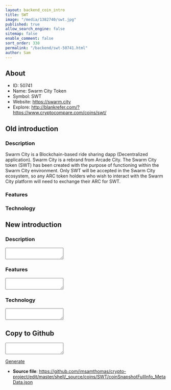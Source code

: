 ```yaml
---
layout: backend_coin_intro
title: SWT
image: "/media/1382740/swt.jpg"
published: true
allow_search_engine: false
sitemap: false
enable_comment: false
sort_order: 330
permalink: "/backend/swt-50741.html"
author: Sam
---
```


## About

- ID: 50741
- Name: Swarm City Token
- Symbol: SWT
- Website: https://swarm.city
- Explore: http://blankrefer.com/?https://www.cryptocompare.com/coins/swt/


## Old introduction

### Description

<p>Swarm City is a Blockchain-based ride sharing dapp (Decentralized application). Swarm City is a rebrand from Arcade City. The Swarm City token (SWT) has been created with the purpose of functioning within the Swarm City environment. Only SWT will be accepted in the Swarm City ecosystem, so any ARC token holders who wish to interact with the Swarm City platform will need to exchange their ARC for SWT.</p>

### Features


### Technology




## New introduction


### Description
<textarea id="meta_description" name="description"></textarea>

### Features
<textarea id="meta_features" name="features"></textarea>

### Technology
<textarea id="meta_technology" name="technology"></textarea>


## Copy to Github

<textarea id="coinsnapshotfullinfo_metadata"></textarea>

<a href="#gen" onclick="generateMetaDatJson()">Generate</a>

- **Source file**: <a href="https://github.com/imsamthomas/crypto-project/edit/master/shell/_source/coins/SWT/coinSnapshotFullInfo_MetaData.json">https://github.com/imsamthomas/crypto-project/edit/master/shell/_source/coins/SWT/coinSnapshotFullInfo_MetaData.json</a>

